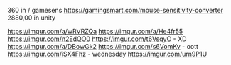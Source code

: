 360 in / gamesens https://gamingsmart.com/mouse-sensitivity-converter
2880,00 in unity





























https://imgur.com/a/wRVRZQa
https://imgur.com/a/He4fr55
https://imgur.com/n2EdQO0
https://imgur.com/t6VsqyO - XD
https://imgur.com/a/DBowGk2
https://imgur.com/s6VomKv - oott
https://imgur.com/iSX4Fhz - wednesday
https://imgur.com/urn9P1U
